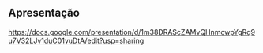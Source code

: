## Apresentação

https://docs.google.com/presentation/d/1m38DRAScZAMvQHnmcwpYgRq9u7V32LJv1duC01vuDtA/edit?usp=sharing
